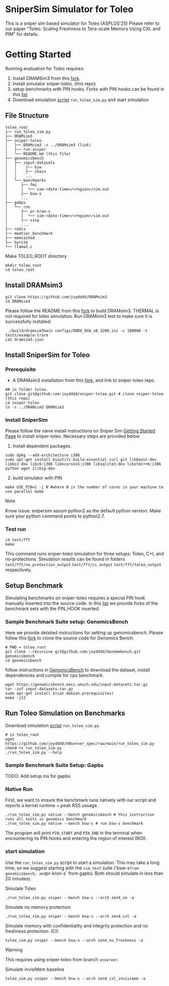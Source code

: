 # SniperSim Simulator for Toleo 
This is a sniper sim based simulator for Toleo (ASPLOS'25) Please refer to our paper "Toleo: Scaling Freshness to Tera-scale Memory
Using CXL and PIM" for details. 

# Getting Started
Running evaluation for Toleo requires: 
1. Install DRAMSim3 from this [fork](https://github.com/joydddd/DRAMsim3). 
2. Install simulator sniper-toleo. (this repo) 
3. setup benchmarks with PIN hooks. Forks with PIN hooks can be found in this [list](https://github.com/stars/joydddd/lists/toleo)
4. Download simulation [script](https://raw.githubusercontent.com/joydddd/VNserver_spec/main/run_toleo_sim.py) `run_toleo_sim.py` and start simulation


## File Structure
```
toleo_root
├── run_toleo_sim.py
├── DRAMsim3
├── sniper-toleo
│   ├── DRAMsim3 -> ../DRAMsim3 (link)
│   ├── run-sniper
│   └── README.md (this file)
├── genomicsbench
│   ├── input-datasets
│   │    ├── bsw
│   │    ├── chain
│   │    ...
│   └── benchmarks
│      ├── fmi
│      │  └── sim-<date-time>/<region>/sim.out
│      ├── bsw-s
│      ...
├── gabps
│   └── run
│      ├── pr-kron-s
│      │  └── sim-<date-time>/<region>/sim.out
│      ├── sssp
│      ....
├── redis
├── memtier_benchmark
├── memcached
├── hyrise
└── llama2.c
```

Make TOLEO_ROOT directory
```
mkdir toleo_root
cd toleo_root
```

## Install DRAMsim3
```
git clone https://github.com/joydddd/DRAMsim3
cd DRAMsim3
```
Please follow the README from this [fork](https://github.com/joydddd/DRAMsim3) to build DRAMsim3. THERMAL is not required for toleo simulation. 
Run DRAMsim3 test to make sure it is successfully installed:
```
 ./build/dramsim3main configs/DDR4_8Gb_x8_3200.ini -c 100000 -t tests/example.trace
cat dramsim3.json
```

## Install SniperSim for Toleo
### Prerequisite
- A DRAMsim3 installation from this [fork](https://github.com/joydddd/DRAMsim3), and link to sniper-toleo repo.
```
## in folder toleo. 
git clone git@github.com:joydddd/sniper-toleo.git # clone sniper-toleo (this repo)
cd sniper-toleo
ln -s ../DRAMsim3 DRAMsim3
```

### Install SniperSim
Please follow the naive install instructions on Sniper Sim [Getting Started Page](https://snipersim.org/w/Getting_Started) to install sniper-toleo. Necessary steps are provided below

1. Install dependent packages.
```
sudo dpkg --add-architecture i386
sudo apt-get install binutils build-essential curl git libboost-dev libbz2-dev libc6:i386 libncurses5:i386 libsqlite3-dev libstdc++6:i386 python wget zlib1g-dev
```

2. build simulator with PIN
```
make USE_PIN=1 -j N #where N is the number of cores in your machine to use parallel make
```
> [!NOTE]
> Know issue: snipersim assum python2 as the default python version. Make sure your python command points to python2.7.

### Test run
```
cd test/fft
make
```
This command runs sniper-toleo simulation for three setups: Toleo, C+I, and no-protections. Simulation results can be found in folders `test/fft/no_protection_output` `test/fft/ci_output` `test/fft/toleo_output` respectively. 


## Setup Benchmark 
Simulating benchmarks on sniper-toleo requires a special PIN hook manually inserted into the source code. In this [list](https://github.com/stars/joydddd/lists/toleo) we provide forks of the benchmark sets with the PIN_HOOK inserted. 
### Sample Benchmark Suite setup: GenomicsBench
Here we provide detailed instructions for setting up genomicsbench. Please follow this [fork](https://github.com/joydddd/Genomebench) to clone the source code for Genomics Bench. 
```
# PWD = toleo_root
git clone --recursive git@github.com:joydddd/Genomebench.git genomicsbench
cd genomicsbench
```

follow instructions in [GenomicsBench](https://github.com/joydddd/Genomebench) to download the dataset, install dependencies and compile for cpu benchmark. 
```
wget https://genomicsbench.eecs.umich.edu/input-datasets.tar.gz
tar -zxf input-datasets.tar.gz
sudo apt-get install $(cat debian.prerequisites)
make -j12
```

## Run Toleo Simulation on Benchmarks
Download simulation [script](https://raw.githubusercontent.com/joydddd/VNserver_spec/main/run_toleo_sim.py) `run_toleo_sim.py` 
```
# in toleo_root
wget https://github.com/joydddd/VNserver_spec/raw/main/run_toleo_sim.py
chmod +x run_toleo_sim.py
./run_toleo_sim.py --help
```

### Sample Benchmark Suite Setup: Gapbs

TODO: Add setup ins for gapbs

### Native Run
First, we want to ensure the benchmark runs natively with our script and reports a kernel runtime + peak RSS ussage. 

```
./run_toleo_sim.py native --bench genomicsbench # this instruction runs all tests in genomics benchmark
./run_toleo_sim.py native --bench bsw-s # run bsw-s benchmark
```
The program will print `PIN_START` and `PIN_END` in the terminal when encountering its PIN hooks and entering the region of interest (ROI). 

### start simulation 

Use the `run_toleo_sim.py` script to start a simulation. This may take a long time, so we suggest starting with the `sim_test` suite ('bsw-s` from genomicsbench, and `pr-kron-s` from gapbs. Both should simulate in less than 20 minutes).

Simulate Toleo
```
./run_toleo_sim.py sniper --bench bsw-s --arch zen4_vn -a
```

Simulate no memory protection
```
./run_toleo_sim.py sniper --bench bsw-s --arch zen4_cxl -a
```

Simulate memory with confidentiality and integrity protection and no freshness protection. (CI) 
```
toleo_sim.py sniper --bench bsw-s --arch zen4_no_freshness -a
```

> [!WARNING]
> This requires using sniper-toleo from branch `vnserver`.


Simulate invisiMem baseline
```
toleo_sim.py sniper --bench bsw-s --arch zen4_cxl_invisimem -a
```
